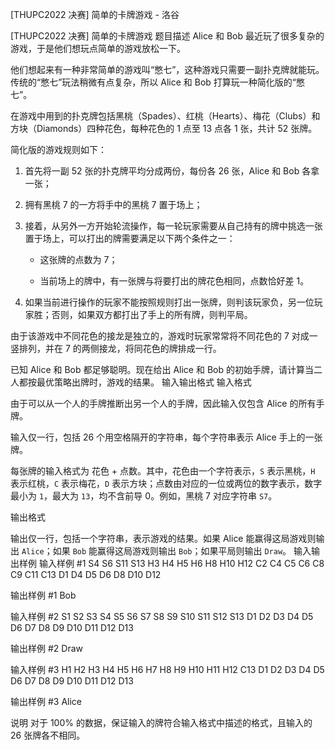 



[THUPC2022 决赛] 简单的卡牌游戏 - 洛谷














[THUPC2022 决赛] 简单的卡牌游戏
题目描述
Alice 和 Bob 最近玩了很多复杂的游戏，于是他们想玩点简单的游戏放松一下。

他们想起来有一种非常简单的游戏叫“憋七”，这种游戏只需要一副扑克牌就能玩。传统的“憋七”玩法稍微有点复杂，所以 Alice 和 Bob 打算玩一种简化版的“憋七”。

在游戏中用到的扑克牌包括黑桃（Spades）、红桃（Hearts）、梅花（Clubs）和方块（Diamonds）四种花色，每种花色的 1 点至 13 点各 1 张，共计 52 张牌。

简化版的游戏规则如下：

1. 首先将一副 52 张的扑克牌平均分成两份，每份各 26 张，Alice 和 Bob 各拿一张；

2. 拥有黑桃 7 的一方将手中的黑桃 7 置于场上；

3. 接着，从另外一方开始轮流操作，每一轮玩家需要从自己持有的牌中挑选一张置于场上，可以打出的牌需要满足以下两个条件之一：
   
   - 这张牌的点数为 7；
   
   - 当前场上的牌中，有一张牌与将要打出的牌花色相同，点数恰好差 1。

4. 如果当前进行操作的玩家不能按照规则打出一张牌，则判该玩家负，另一位玩家胜；否则，如果双方都打出了手上的所有牌，则判平局。

由于该游戏中不同花色的接龙是独立的，游戏时玩家常常将不同花色的 7 对成一竖排列，并在 7 的两侧接龙，将同花色的牌排成一行。

已知 Alice 和 Bob 都足够聪明。现在给出 Alice 和 Bob 的初始手牌，请计算当二人都按最优策略出牌时，游戏的结果。
输入输出格式
输入格式

由于可以从一个人的手牌推断出另一个人的手牌，因此输入仅包含 Alice 的所有手牌。

输入仅一行，包括 26 个用空格隔开的字符串，每个字符串表示 Alice 手上的一张牌。

每张牌的输入格式为 花色 + 点数。其中，花色由一个字符表示，`S` 表示黑桃，`H` 表示红桃，`C` 表示梅花，`D` 表示方块；点数由对应的一位或两位的数字表示，数字最小为 `1`，最大为 `13`，均不含前导 0。例如，黑桃 7 对应字符串 `S7`。

输出格式

输出仅一行，包括一个字符串，表示游戏的结果。如果 Alice 能赢得这局游戏则输出 `Alice`；如果 `Bob` 能赢得这局游戏则输出 `Bob`；如果平局则输出 `Draw`。
输入输出样例
输入样例 #1
S4 S6 S11 S13 H3 H4 H5 H6 H8 H10 H12 C2 C4 C5 C6 C8 C9 C11 C13 D1 D4 D5 D6 D8 D10 D12

输出样例 #1
Bob

输入样例 #2
S1 S2 S3 S4 S5 S6 S7 S8 S9 S10 S11 S12 S13 D1 D2 D3 D4 D5 D6 D7 D8 D9 D10 D11 D12 D13

输出样例 #2
Draw

输入样例 #3
H1 H2 H3 H4 H5 H6 H7 H8 H9 H10 H11 H12 C13 D1 D2 D3 D4 D5 D6 D7 D8 D9 D10 D11 D12 D13

输出样例 #3
Alice

说明
对于 $100\%$ 的数据，保证输入的牌符合输入格式中描述的格式，且输入的 26 张牌各不相同。







